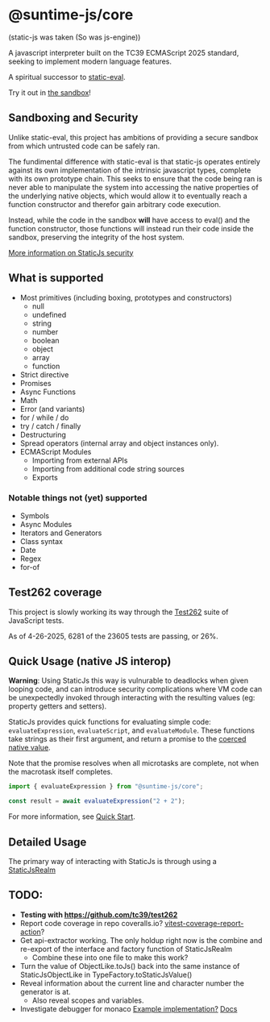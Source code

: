 # @suntime-js/core

(static-js was taken (So was js-engine))

A javascript interpreter built on the TC39 ECMAScript 2025 standard, seeking to implement modern language features.

A spiritual successor to [static-eval](https://www.npmjs.com/package/static-eval).

Try it out in [the sandbox](https://sunsetfi.github.io/suntime-js)!

## Sandboxing and Security

Unlike static-eval, this project has ambitions of providing a secure sandbox from which untrusted code can be safely ran.

The fundimental difference with static-eval is that static-js operates entirely against its own implementation of the intrinsic javascript types, complete with its own prototype chain. This seeks to ensure that the code being ran is never able to manipulate the system into accessing the native properties of the underlying native objects, which would allow it to eventually reach a function constructor and therefor gain arbitrary code execution.

Instead, while the code in the sandbox **will** have access to eval() and the function constructor, those functions will instead run their code inside the sandbox, preserving the integrity of the host system.

[More information on StaticJs security](docs/02-security.md)

## What is supported

- Most primitives (including boxing, prototypes and constructors)
  - null
  - undefined
  - string
  - number
  - boolean
  - object
  - array
  - function
- Strict directive
- Promises
- Async Functions
- Math
- Error (and variants)
- for / while / do
- try / catch / finally
- Destructuring
- Spread operators (internal array and object instances only).
- ECMAScript Modules
  - Importing from external APIs
  - Importing from additional code string sources
  - Exports

### Notable things not (yet) supported

- Symbols
- Async Modules
- Iterators and Generators
- Class syntax
- Date
- Regex
- for-of

## Test262 coverage

This project is slowly working its way through the [Test262](https://github.com/tc39/test262) suite of JavaScript tests.

As of 4-26-2025, 6281 of the 23605 tests are passing, or 26%.

## Quick Usage (native JS interop)

**Warning**: Using StaticJs this way is vulnurable to deadlocks when given looping code, and can introduce security complications where VM code can be unexpectedly invoked through interacting with the resulting values (eg: property getters and setters).

StaticJs provides quick functions for evaluating simple code: `evaluateExpression`, `evaluateScript`, and `evaluateModule`. These functions take strings as their first argument, and return a promise to the [coerced native value](docs/03-type-coersion.md).

Note that the promise resolves when all microtasks are complete, not when the macrotask itself completes.

```ts
import { evaluateExpression } from "@suntime-js/core";

const result = await evaluateExpression("2 + 2");
```

For more information, see [Quick Start](docs/01-quick-start.md).

## Detailed Usage

The primary way of interacting with StaticJs is through using a [StaticJsRealm](./04-realms.md)

## TODO:

- **Testing with https://github.com/tc39/test262**
- Report code coverage in repo
  coveralls.io?
  [vitest-coverage-report-action](https://github.com/marketplace/actions/vitest-coverage-report)?
- Get api-extractor working. The only holdup right now is the combine and re-export of the interface and factory function of StaticJsRealm
  - Combine these into one file to make this work?
- Turn the value of ObjectLike.toJs() back into the same instance of StaticJsObjectLike in TypeFactory.toStaticJsValue()
- Reveal information about the current line and character number the generator is at.
  - Also reveal scopes and variables.
- Investigate debugger for monaco
  [Example implementation?](https://github.com/polylith/monaco-debugger)
  [Docs](https://microsoft.github.io/debug-adapter-protocol/overview)
